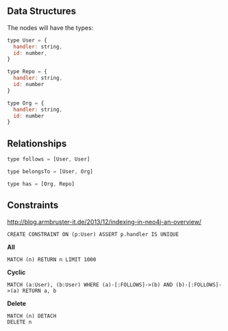 
## Data Structures

The nodes will have the types:

```javascript
type User = {
  handler: string,
  id: number,
}

type Repo = {
  handler: string,
  id: number
}

type Org = {
  handler: string,
  id: number
}
```

## Relationships

```javascript
type follows = [User, User]

type belongsTo = [User, Org]

type has = [Org, Repo]
```

## Constraints

http://blog.armbruster-it.de/2013/12/indexing-in-neo4j-an-overview/

```cypher
CREATE CONSTRAINT ON (p:User) ASSERT p.handler IS UNIQUE
```

**All**

```
MATCH (n) RETURN n LIMIT 1000
```

**Cyclic**

```
MATCH (a:User), (b:User) WHERE (a)-[:FOLLOWS]->(b) AND (b)-[:FOLLOWS]->(a) RETURN a, b
```

**Delete**

```
MATCH (n) DETACH
DELETE n
```

